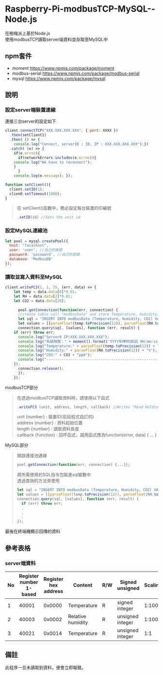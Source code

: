 # Raspberry-Pi-modbusTCP-MySQL--Node.js
在樹梅派上基於Node.js<br>
使用modbusTCP讀取server端資料並存取至MySQL中<br>

## npm套件
* moment        https://www.npmjs.com/package/moment
* modbus-serial https://www.npmjs.com/package/modbus-serial
* mysql         https://www.npmjs.com/package/mysql

## 說明
### 設定server端裝置連線
連接三台server的設定如下
```javascript
client.connectTCP("XXX.XXX.XXX.XXX", { port: XXXX })
  .then(setClient1)
  .then( () => {
    console.log("Connect, serverID : ID, IP : XXX.XXX.XXX.XXX");})
  .catch( (e) => {
    if(e.errno){
      if(networkErrors.includes(e.errno)){
	console.log("We have to reconnect");
	}
      }
    console.log(e.message); });
    
function setClient(){
  client.setID(1);
  clien0.setTimeout(1000);
} 
```
>在 setClient()函數中，務必設定每台裝置的ID編號
>```javascript
>.setID(id) //Sets the unit id
>```
### 設定MySQL連線池
```javascript
let pool = mysql.createPool({
  host: "localhost",
  user: 'user', //自己的帳號
  password: 'password', //自己的密碼
  database: "ModbusDB"
});
```
### 讀取並寫入資料至MySQL
```javascript
client.writeFC3(1, 1, 25, (err, data) => {
    let temp = data.data[0]*0.01;
    let RH = data.data[2]*0.01;
    let CO2 = data.data[20];
     
      pool.getConnection(function(err, connection) {
      //create table call "modbusData" and store Temperature, Humidity, CO2.
      let sql = "INSERT INTO modbusData (Temperature, Humidity, CO2) VALUES ?";
      let values = [[parseFloat(temp.toPrecision(12)), parseFloat(RH.toPrecision(12)), CO2]];
      connection.query(sql, [values], function (err, result) {
	if (err) throw err;
	  console.log("Server0 IP:XXX.XXX.XXX.XXX");
	  console.log("系統時間：" + moment().format('YYYY年MM月DD日 HH:mm:ss'));
	  console.log("Temperature:" + parseFloat(temp.toPrecision(12)) + "oC");
	  console.log("Humidity:" + parseFloat(RH.toPrecision(12)) + "%");	
	  console.log("CO2:" + CO2 + "ppm");					
	  console.log("----------------------------------------------------------------------");
	});
      connection.release();
      });
    });
````
modbusTCP部分<br>
>在透過modbusTCP讀取資料時，請使用以下函式
>```javascript
>.writeFC3 (unit, address, length, callback) //Writes "Read Holding Registers" (FC=03) request to serial port.
>```
>unit {number} : 裝置ID(前段程式自訂的)<br>
>address {number} : 資料起始位置<br>
>length {number} : 讀取資料長度<br>
>callback {function} : 回呼函式，調用函式應為function(error, data) { ... }<br>

MySQL部分
>開啟連接池連線<br>
>```javascript
>pool.getConnection(function(err, connection) {...}};
>```
>將所需使用的SQL指令包裝進sql變數中<br>
>透過查詢的方法來使用<br>
>```javascript
>let sql = "INSERT INTO modbusData (Temperature, Humidity, CO2) VALUES ?";
>let values = [[parseFloat(temp.toPrecision(12)), parseFloat(RH.toPrecision(12)), CO2]];
>connection.query(sql, [values], function (err, result) {
>   if (err) throw err;
>   .
>   .
>   .
>});

最後在終端機顯示回傳的資料

## 參考表格
### server端資料
No  |Register number 1-based |Register hex address |Content          |R/W |Signed unsigned   |Scaling | Unit
--- |------------------------|-------------------- |----             |--- |----------------  |--------|------
1   |40001                   |0x0000               |Temperature      |R   |signed integer    |1:100   |℃,°F
2   |40003                   |0x0002               |Relative humidity|R   |unsigned integer  |1:100   |%
3   |40021                   |0x0014               |Temperature      |R   |unsigned integer  |1:1     |ppm

## 備註
此程序一旦未讀取到資料，便會立即報錯。
